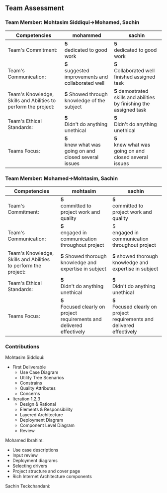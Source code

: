 ## Team Assessment

### Team Member: Mohtasim Siddiqui->Mohamed, Sachin
Competencies|mohammed |sachin|
-|-|-
Team's Commitment:|**5** <br> dedicated to good work <br> |**5** <br> dedicated to good work  |
Team's Communication:|**5** <br> suggested improvements and collaborated well |**5** <br> Collaborated well finished assigned task |
Team's Knowledge, Skills and Abilities to perform the project:|**5** Showed through knowledge of the subject |**5** demostrated skills and abilities by finishing the assigned task|
Team's Ethical Standards: |**5** <br> Didn't do anything unethical |**5** <br> Didn't do anything unethical |
Teams Focus:| **5** <br> knew what was going on and closed several issues| **5** <br> knew what was going on and closed several issues |


### Team Member: Mohamed->Mohtasim, Sachin
Competencies|mohtasim |sachin|
-|-|-
Team's Commitment:|**5** <br> committed to project work and quality <br> |**5** <br> committed to project work and quality  |
Team's Communication:|**5** <br> engaged in communication throughout project |5 <br> engaged in communication throughout project |
Team's Knowledge, Skills and Abilities to perform the project:|**5** Showed thorough knowledge and expertise in subject |**5** showed thorough knowledge and expertise in subject |
Team's Ethical Standards: |**5** <br> Didn't do anything unethical  |**5** <br> Didn't do anything unethical|
Teams Focus:| **5** <br> Focused clearly on project requirements and delivered effectively | **5** <br>Focused clearly on project requirements and delivered effectively |


### Contributions

Mohtasim Siddiqui:
* First Deliverable 
    * Use Case Diagram 
    * Utility Tree Scenarios
    * Constrains
    * Quality Attributes
    * Concerns
* Iteration 1,2,3
    * Design & Rational
    * Elements & Responsibility
    * Layered Architecture
    * Deployment Diagram
    * Component Level Diagram 
    * Review



Mohamed Ibrahim: 
* Use case descriptions
* Input review
* Deployment diagrams
* Selecting drivers
* Project structure and cover page
* Rich Internet Architecture components

Sachin Teckchandani:
